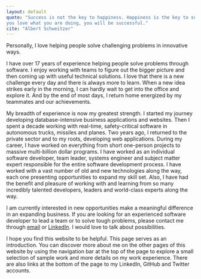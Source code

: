 ```yaml
---
layout: default
quote: "Success is not the key to happiness. Happiness is the key to success. If
you love what you are doing, you will be successful."
cite: "Albert Schweitzer"
---
```


<p class="lead" markdown="1">Personally, I love helping people solve challenging
problems in innovative ways.</p>

I have over 17 years of experience helping people solve problems through
software. I enjoy working with teams to figure out the bigger picture and then
coming up with useful technical solutions. I love that there is a new challenge
every day and there is always more to learn. When a new idea strikes early in
the morning, I can hardly wait to get into the office and explore it. And by the
end of most days, I return home energized by my teammates and our achievements.

My breadth of experience is now my greatest strength. I started my journey
developing database-intensive business applications and websites. Then I spent a
decade working with real-time, safety-critical software in autonomous trucks,
missiles and planes. Two years ago, I returned to the private sector and to my
roots, developing web applications. During my career, I have worked on
everything from short one-person projects to massive multi-billion dollar
programs. I have worked as an individual software developer, team leader,
systems engineer and subject matter expert responsible for the entire software
development process. I have worked with a vast number of old and new
technologies along the way, each one presenting opportunities to expand my skill
set. Also, I have had the benefit and pleasure of working with and learning from
so many incredibly talented developers, leaders and world-class experts along
the way.

I am currently interested in new opportunities make a meaningful difference in an
expanding business. If you are looking for an experienced software developer to
lead a team or to solve tough problems, please contact me through [email][email]
or [LinkedIn][linkedin]. I would love to talk about possibilities.

I hope you find this website to be helpful. This page serves as an introduction.
You can discover more about me on the other pages of this website by using the
navigation bar at the top of the page to explore a small selection of sample
work and more details on my work experience. There are also links at the bottom
of the page to my LinkedIn, GitHub and Twitter accounts.

[linkedin]: https://www.linkedin.com/in/{{site.linkedin_username}}
[email]:    mailto:{{site.email}}
